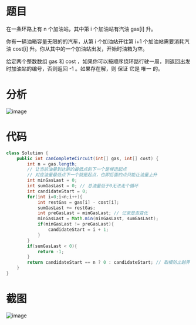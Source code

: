 # 题目
在一条环路上有 n 个加油站，其中第 i 个加油站有汽油 gas[i] 升。

你有一辆油箱容量无限的的汽车，从第 i 个加油站开往第 i+1 个加油站需要消耗汽油 cost[i] 升。你从其中的一个加油站出发，开始时油箱为空。

给定两个整数数组 gas 和 cost ，如果你可以按顺序绕环路行驶一周，则返回出发时加油站的编号，否则返回 -1 。如果存在解，则 保证 它是 唯一 的。
# 分析
![image](https://github.com/user-attachments/assets/067e97e3-b84b-40f7-9f9a-05ccee86e9b1)

# 代码
```java
class Solution {
    public int canCompleteCircuit(int[] gas, int[] cost) {
        int n = gas.length;
        // 让当前油量到达新的最低点的下一个是候选起点
        // 对应油量最低点下一个就是起点，也即后面的点只能让油量上升
        int minGasLast = 0;
        int sumGasLast = 0; // 总油量低于0无法走个循环
        int candidateStart = 0;
        for(int i=0;i<n;i++){
            int restGas = gas[i] - cost[i];
            sumGasLast += restGas;
            int preGasLast = minGasLast; // 记录是否变化
            minGasLast = Math.min(minGasLast, sumGasLast);
            if(minGasLast != preGasLast){
                candidateStart = i + 1;
            }
        }
        if(sumGasLast < 0){
            return -1;
        }
        return candidateStart == n ? 0 : candidateStart; // 取模防止越界
    }
}
```
# 截图
![image](https://github.com/user-attachments/assets/393dd342-5a2e-464a-aea2-814d1464746e)


